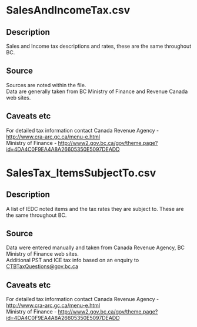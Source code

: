 # SalesAndIncomeTax.csv

## Description
Sales and Income tax descriptions and rates, these are the same throughout BC.

## Source
Sources are noted within the file.  
Data are generally taken from BC Ministry of Finance and Revenue Canada web sites.

## Caveats etc
For detailed tax information contact 
Canada Revenue Agency - http://www.cra-arc.gc.ca/menu-e.html  
Ministry of Finance - http://www2.gov.bc.ca/gov/theme.page?id=4DA4C0F9EA4A8A26605350E5097DEADD


# SalesTax_ItemsSubjectTo.csv

## Description
A list of IEDC noted items and the tax rates they are subject to. These are the same throughout BC.

## Source
Data were entered manually and taken from Canada Revenue Agency, BC Ministry of Finance web sites.   
Additional PST and ICE tax info based on an enquiry to CTBTaxQuestions@gov.bc.ca

## Caveats etc
For detailed tax information contact 
Canada Revenue Agency - http://www.cra-arc.gc.ca/menu-e.html  
Ministry of Finance - http://www2.gov.bc.ca/gov/theme.page?id=4DA4C0F9EA4A8A26605350E5097DEADD  
